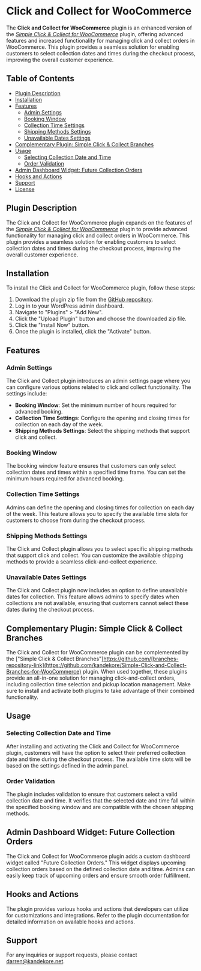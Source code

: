 # Click and Collect for WooCommerce

The **Click and Collect for WooCommerce** plugin is an enhanced version of the [_Simple Click & Collect for WooCommerce_](https://github.com/kandekore/simple-click-and-collect-for-woocommerce) plugin, offering advanced features and increased functionality for managing click and collect orders in WooCommerce. This plugin provides a seamless solution for enabling customers to select collection dates and times during the checkout process, improving the overall customer experience.

## Table of Contents

- [Plugin Description](#plugin-description)
- [Installation](#installation)
- [Features](#features)
  - [Admin Settings](#admin-settings)
  - [Booking Window](#booking-window)
  - [Collection Time Settings](#collection-time-settings)
  - [Shipping Methods Settings](#shipping-methods-settings)
  - [Unavailable Dates Settings](#unavailable-dates-settings)
- [Complementary Plugin: Simple Click & Collect Branches](#complementary-plugin-simple-click--collect-branches)
- [Usage](#usage)
  - [Selecting Collection Date and Time](#selecting-collection-date-and-time)
  - [Order Validation](#order-validation)
- [Admin Dashboard Widget: Future Collection Orders](#admin-dashboard-widget-future-collection-orders)
- [Hooks and Actions](#hooks-and-actions)
- [Support](#support)
- [License](#license)

## Plugin Description

The Click and Collect for WooCommerce plugin expands on the features of the [_Simple Click & Collect for WooCommerce_](https://github.com/kandekore/simple-click-and-collect-for-woocommerce) plugin to provide advanced functionality for managing click and collect orders in WooCommerce. This plugin provides a seamless solution for enabling customers to select collection dates and times during the checkout process, improving the overall customer experience.

## Installation

To install the Click and Collect for WooCommerce plugin, follow these steps:

1. Download the plugin zip file from the [GitHub repository](https://github.com/kandekore/Click-And-Collect-for-WooCommerce).
2. Log in to your WordPress admin dashboard.
3. Navigate to "Plugins" > "Add New".
4. Click the "Upload Plugin" button and choose the downloaded zip file.
5. Click the "Install Now" button.
6. Once the plugin is installed, click the "Activate" button.

## Features

### Admin Settings

The Click and Collect plugin introduces an admin settings page where you can configure various options related to click and collect functionality. The settings include:

- **Booking Window**: Set the minimum number of hours required for advanced booking.
- **Collection Time Settings**: Configure the opening and closing times for collection on each day of the week.
- **Shipping Methods Settings**: Select the shipping methods that support click and collect.

### Booking Window

The booking window feature ensures that customers can only select collection dates and times within a specified time frame. You can set the minimum hours required for advanced booking.

### Collection Time Settings

Admins can define the opening and closing times for collection on each day of the week. This feature allows you to specify the available time slots for customers to choose from during the checkout process.

### Shipping Methods Settings

The Click and Collect plugin allows you to select specific shipping methods that support click and collect. You can customize the available shipping methods to provide a seamless click-and-collect experience.

### Unavailable Dates Settings

The Click and Collect plugin now includes an option to define unavailable dates for collection. This feature allows admins to specify dates when collections are not available, ensuring that customers cannot select these dates during the checkout process.

## Complementary Plugin: Simple Click & Collect Branches

The Click and Collect for WooCommerce plugin can be complemented by the ["Simple Click & Collect Branches"]https://github.com/[branches-repository-link](https://github.com/kandekore/Simple-Click-and-Collect-Branches-for-WooCommerce) plugin. When used together, these plugins provide an all-in-one solution for managing click-and-collect orders, including collection time selection and pickup location management. Make sure to install and activate both plugins to take advantage of their combined functionality.

## Usage

### Selecting Collection Date and Time

After installing and activating the Click and Collect for WooCommerce plugin, customers will have the option to select their preferred collection date and time during the checkout process. The available time slots will be based on the settings defined in the admin panel.

### Order Validation

The plugin includes validation to ensure that customers select a valid collection date and time. It verifies that the selected date and time fall within the specified booking window and are compatible with the chosen shipping methods.

## Admin Dashboard Widget: Future Collection Orders

The Click and Collect for WooCommerce plugin adds a custom dashboard widget called "Future Collection Orders." This widget displays upcoming collection orders based on the defined collection date and time. Admins can easily keep track of upcoming orders and ensure smooth order fulfillment.

## Hooks and Actions

The plugin provides various hooks and actions that developers can utilize for customizations and integrations. Refer to the plugin documentation for detailed information on available hooks and actions.

## Support

For any inquiries or support requests, please contact [darren@kandekore.net](mailto:darren@kandekore.net).
